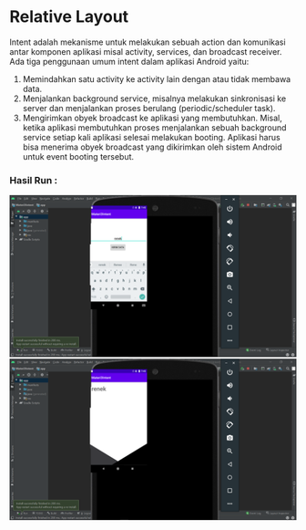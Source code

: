 # Relative Layout
Intent adalah mekanisme untuk melakukan sebuah action dan komunikasi antar
komponen aplikasi misal activity, services, dan broadcast receiver. Ada tiga penggunaan umum
intent dalam aplikasi Android yaitu:
1.  Memindahkan satu activity ke activity lain dengan atau tidak membawa data.
2.  Menjalankan background service, misalnya melakukan sinkronisasi ke server dan
menjalankan proses berulang (periodic/scheduler task).
3.  Mengirimkan obyek broadcast ke aplikasi yang membutuhkan. Misal, ketika aplikasi
membutuhkan proses menjalankan sebuah background service setiap kali aplikasi selesai
melakukan booting. Aplikasi harus bisa menerima obyek broadcast yang dikirimkan oleh
sistem Android untuk event booting tersebut.

### Hasil Run :
![Alt Text](https://github.com/adam033/Materi3/blob/main/Screenshot%20(602).png)
![Alt Text](https://github.com/adam033/Materi3/blob/main/Screenshot%20(603).png)


